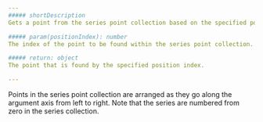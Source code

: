 ```yaml
---
##### shortDescription
Gets a point from the series point collection based on the specified point position.

##### param(positionIndex): number
The index of the point to be found within the series point collection.

##### return: object
The point that is found by the specified position index.

---
```

Points in the series point collection are arranged as they go along the argument axis from left to right. Note that the series are numbered from zero in the series collection.
